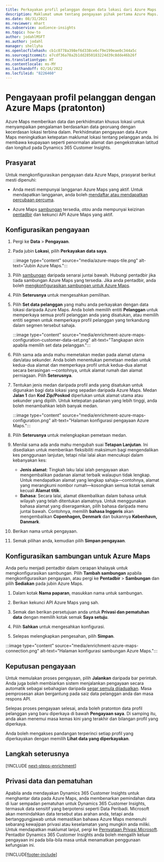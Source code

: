 ```yaml
---
title: Perkayakan profil pelanggan dengan data lokasi dari Azure Maps
description: Maklumat umum tentang pengayaan pihak pertama Azure Maps.
ms.date: 08/31/2021
ms.reviewer: mhart
ms.subservice: audience-insights
ms.topic: how-to
author: jodahlMSFT
ms.author: jodahl
manager: shellyha
ms.openlocfilehash: cb1c0778a398ef6d338ce6cf9e199eae0c344a5c
ms.sourcegitcommit: e7cdf36a78a2b1dd2850183224d39c8dde46b26f
ms.translationtype: HT
ms.contentlocale: ms-MY
ms.lasthandoff: 02/16/2022
ms.locfileid: "8226460"
---
```

# <a name="enrichment-of-customer-profiles-with-azure-maps-preview"></a>Pengayaan profil pelanggan dengan Azure Maps (pratonton)

Azure Maps memberikan data dan perkhidmatan khusus lokasi untuk menyampaikan pengalaman berdasarkan data georuang dengan kecerdasan lokasi terbina dalam. Perkhidmatan pengayaan data Azure Maps meningkatkan ketepatan maklumat lokasi tentang pelanggan anda. Ini membawa keupayaan seperti penormalan alamat dan pengekstrakan latitud dan longitud pada Dynamics 365 Customer Insights.

## <a name="prerequisites"></a>Prasyarat

Untuk mengkonfigurasikan pengayaan data Azure Maps, prasyarat berikut mesti dipenuhi:

- Anda mesti mempunyai langganan Azure Maps yang aktif. Untuk mendapatkan langganan, anda boleh [mendaftar atau mendapatkan percubaan percuma](https://azure.microsoft.com/services/azure-maps/).

- Azure Maps [sambungan](connections.md) tersedia, *atau* anda mempunyai keizinan [pentadbir](permissions.md#administrator) dan kekunci API Azure Maps yang aktif.

## <a name="configure-the-enrichment"></a>Konfigurasikan pengayaan

1. Pergi ke **Data** > **Pengayaan**. 

1. Pada jubin **Lokasi**, pilih **Perkayakan data saya**.

   :::image type="content" source="media/azure-maps-tile.png" alt-text="Jubin Azure Maps.":::

1. Pilih [sambungan](connections.md) daripada senarai juntai bawah. Hubungi pentadbir jika tiada sambungan Azure Maps yang tersedia. Jika anda pentadbir, anda boleh [mengkonfigurasikan sambungan untuk Azure Maps](#configure-the-connection-for-azure-maps). 

1. Pilih **Seterusnya** untuk mengesahkan pemilihan.

1. Pilih **Set data pelanggan** yang mahu anda perkayakan dengan data lokasi daripada Azure Maps. Anda boleh memilih entiti **Pelanggan** untuk memperkaya semua profil pelanggan anda yang disatukan, atau memilih entiti segmen untuk memperkaya profil pelanggan yang terkandung dalam segmen tersebut sahaja.

    :::image type="content" source="media/enrichment-azure-maps-configuration-customer-data-set.png" alt-text="Tangkapan skrin apabila memilih set data pelanggan.":::

1. Pilih sama ada anda mahu memetakan medan pada alamat utama dan/atau sekunder. Anda boleh menentukan pemetaan medan untuk kedua-dua alamat dan memperkaya profil untuk kedua-dua alamat secara berasingan &mdash;contohnya, untuk alamat rumah dan alamat perniagaan. Pilih **Seterusnya**.

1. Tentukan jenis medan daripada profil anda yang disatukan untuk digunakan bagi data lokasi yang sepadan daripada Azure Maps. Medan **Jalan 1** dan **Kod Zip/Poskod** diperlukan untuk alamat utama atau sekunder yang dipilih. Untuk ketepatan padanan yang lebih tinggi, anda boleh menambahkan lebih banyak medan.

   :::image type="content" source="media/enrichment-azure-maps-configuration.png" alt-text="Halaman konfigurasi pengayaan Azure Maps.":::

1. Pilih **Seterusnya** untuk melengkapkan pemetaan medan.

1. Menilai sama ada anda mahu mengubah suai **Tetapan Lanjutan**. Ini disediakan untuk memberikan fleksibiliti maksimum bagi mengendalikan kes penggunaan lanjutan, tetapi nilai lalai akan mencukupi dalam kebanyakan kes:
   - **Jenis alamat**: Tingkah laku lalai ialah pengayaan akan mengembalikan padanan alamat terbaik walaupun tidak lengkap. Untuk mendapatkan alamat yang lengkap sahaja&mdash;contohnya, alamat yang merangkumi nombor rumah&mdash;kosongkan semua kotak semak kecuali **Alamat titik**. 
   - **Bahasa**: Secara lalai, alamat dikembalikan dalam bahasa untuk wilayah yang telah ditentukan alamatnya. Untuk menggunakan bahasa alamat yang diseragamkan, pilih bahasa daripada menu juntai bawah. Contohnya, memilih **bahasa Inggeris** akan mengembalikan **Copenhagen, Denmark** dan bukannya **København, Danmark**.

1. Berikan nama untuk pengayaan.

1. Semak pilihan anda, kemudian pilih **Simpan pengayaan**.

## <a name="configure-the-connection-for-azure-maps"></a>Konfigurasikan sambungan untuk Azure Maps

Anda perlu menjadi pentadbir dalam cerapan khalayak untuk mengkonfigurasikan sambungan. Pilih **Tambah sambungan** apabila mengkonfigurasikan pengayaan, atau pergi ke **Pentadbir** > **Sambungan** dan pilih **Sediakan** pada jubin Azure Maps.

1. Dalam kotak **Nama paparan**, masukkan nama untuk sambungan.

1. Berikan kekunci API Azure Maps yang sah.

1. Semak dan berikan persetujuan anda untuk **Privasi dan pematuhan data** dengan memilih kotak semak **Saya setuju**.

1. Pilih **Sahkan** untuk mengesahkan konfigurasi.

1. Selepas melengkapkan pengesahan, pilih **Simpan**.

:::image type="content" source="media/enrichment-azure-maps-connection.png" alt-text="Halaman konfigurasi sambungan Azure Maps.":::

## <a name="enrichment-results"></a>Keputusan pengayaan

Untuk memulakan proses pengayaan, pilih **Jalankan** daripada bar perintah. Anda juga boleh membiarkan sistem menjalankan pengayaan secara automatik sebagai sebahagian daripada [segar semula dijadualkan](system.md#schedule-tab). Masa pemprosesan akan bergantung pada saiz data pelanggan anda dan masa respons API.

Selepas proses pengayaan selesai, anda boleh pratonton data profil pelanggan yang baru diperkaya di bawah **Pengayaan saya**. Di samping itu, anda akan menemui masa kemas kini yang terakhir dan bilangan profil yang diperkaya.

Anda boleh mengakses pandangan terperinci setiap profil yang diperkayakan dengan memilih **Lihat data yang diperkayakan**.

## <a name="next-steps"></a>Langkah seterusnya

[!INCLUDE [next-steps-enrichment](../includes/next-steps-enrichment.md)]

## <a name="data-privacy-and-compliance"></a>Privasi data dan pematuhan

Apabila anda mendayakan Dynamics 365 Customer Insights untuk menghantar data pada Azure Maps, anda membenarkan pemindahan data di luar sempadan pematuhan untuk Dynamics 365 Customer Insights, termasuk data sensitif yang berpotensi seperti Data Peribadi. Microsoft akan memindahkan data tersebut atas arahan anda, tetapi anda bertanggungjawab untuk memastikan bahawa Azure Maps memenuhi sebarang kewajipan privasi atau keselamatan yang mungkin anda miliki. Untuk mendapatkan maklumat lanjut, pergi ke [Pernyataan Privasi Microsoft](https://go.microsoft.com/fwlink/?linkid=396732).
Pentadbir Dynamics 365 Customer Insights anda boleh mengalih keluar pengayaan ini pada bila-bila masa untuk menamatkan penggunaan kefungsian ini.

[!INCLUDE[footer-include](../includes/footer-banner.md)]

